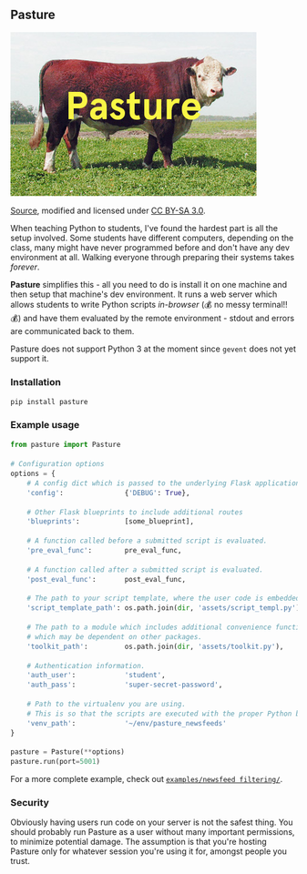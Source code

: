## Pasture

![Pasture](pasture.jpg)

[Source](https://commons.wikimedia.org/wiki/File:PolledHereford_bull.jpg), modified and licensed under [CC BY-SA 3.0](https://creativecommons.org/licenses/by-sa/3.0/deed.en).

When teaching Python to students, I've found the hardest part is all the setup involved. Some students have different computers, depending on the class, many might have never programmed before and don't have any dev environment at all. Walking everyone through preparing their systems takes _forever_.

__Pasture__ simplifies this - all you need to do is install it on one machine and then setup that machine's dev environment. It runs a web server which allows students to write Python scripts _in-browser_ (:moneybag: no messy terminal!! :moneybag:) and have them evaluated by the remote environment - stdout and errors are communicated back to them.

Pasture does not support Python 3 at the moment since `gevent` does not yet support it.

### Installation

    pip install pasture

### Example usage

```python
from pasture import Pasture

# Configuration options
options = {
    # A config dict which is passed to the underlying Flask application.
    'config':               {'DEBUG': True},

    # Other Flask blueprints to include additional routes
    'blueprints':           [some_blueprint],

    # A function called before a submitted script is evaluated.
    'pre_eval_func':        pre_eval_func,

    # A function called after a submitted script is evaluated.
    'post_eval_func':       post_eval_func,

    # The path to your script template, where the user code is embedded.
    'script_template_path': os.path.join(dir, 'assets/script_templ.py'),

    # The path to a module which includes additional convenience functions
    # which may be dependent on other packages.
    'toolkit_path':         os.path.join(dir, 'assets/toolkit.py'),

    # Authentication information.
    'auth_user':            'student',
    'auth_pass':            'super-secret-password',

    # Path to the virtualenv you are using.
    # This is so that the scripts are executed with the proper Python binary.
    'venv_path':            '~/env/pasture_newsfeeds'
}

pasture = Pasture(**options)
pasture.run(port=5001)
```

For a more complete example, check out [`examples/newsfeed filtering/`](examples/newsfeed_filtering/).

### Security

Obviously having users run code on your server is not the safest thing. You should probably run Pasture as a user without many important permissions, to minimize potential damage. The assumption is that you're hosting Pasture only for whatever session you're using it for, amongst people you trust.
